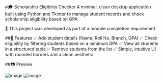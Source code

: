 #🎓 Scholarship Eligibility Checker  <!-- H1 (Largest) -->
A minimal, clean desktop application built using Python and Tkinter to manage student records and check scholarship eligibility based on GPA.

📝 This project was developed as part of a module completion requirement.

##🚀 Features <!-- H2 (Slightly Smaller) -->
✅ Add student details (Name, Roll No, Branch, GPA)
✅ Check eligibility by filtering students based on a minimum GPA
✅ View all students in a structured table
✅ Remove students from the list
✅ Simple, intuitive UI with rounded borders and a clean aesthetic

##📷 Preview <!-- H2 (Slightly Smaller) -->


![image](https://github.com/user-attachments/assets/1769512c-9849-410b-8a75-28e7aec39b1b)
![image](https://github.com/user-attachments/assets/169a977b-4cf0-4eac-b100-64766d345be5)
